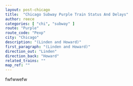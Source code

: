 ```yaml
---
layout: post-chicago
title:  "Chicago Subway Purple Train Status And Delays"
author: reece
categories: [ "chi", "subway" ]
route: "Purple"
route_code: "Pexp"
city: "Chicago"
description: "(Linden and Howard)"
first_paragraph: "(Linden and Howard)"
direction_out: "Linden"
direction_back: "Howard"
related_trains: ""
map_ref: ""
---
```


fwfwwefw
